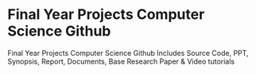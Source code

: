 # Final Year Projects Computer Science Github
Final Year Projects Computer Science Github Includes Source Code, PPT, Synopsis, Report, Documents, Base Research Paper &amp; Video tutorials
